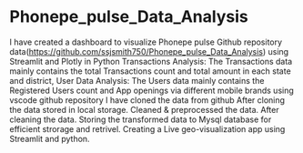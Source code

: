 # Phonepe_pulse_Data_Analysis
I have created a dashboard to visualize Phonepe pulse Github repository data(https://github.com/ssjsmith750/Phonepe_pulse_Data_Analysis) using Streamlit and Plotly in Python
Transactions Analysis: The Transactions data mainly contains the total Transactions count and total amount in each state and district, 
User Data Analysis: The Users data mainly contains the Registered Users count and App openings via different mobile brands
using vscode github repository I have cloned the data from github
After cloning the data stored in local storage.
Cleaned & preprocessed the data.
After cleaning the data.  Storing the transformed data to Mysql database for efficient strorage and retrivel.
Creating a Live geo-visualization app using Streamlit and python.
